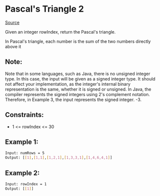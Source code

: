 # Pascal's Triangle 2
[Source](https://leetcode.com/problems/pascals-triangle/)

Given an integer rowIndex, return the Pascal's triangle.

In Pascal's triangle, each number is the sum of the two numbers directly above it

## Note:

Note that in some languages, such as Java, there is no unsigned integer type. In this case, the input will be given as a signed integer type. It should not affect your implementation, as the integer's internal binary representation is the same, whether it is signed or unsigned.
In Java, the compiler represents the signed integers using 2's complement notation. Therefore, in Example 3, the input represents the signed integer. -3.

## Constraints:

 - 1 <= rowIndex <= 30

## Example 1:
```sh
Input: numRows = 5
Output: [[1],[1,1],[1,2,1],[1,3,3,1],[1,4,6,4,1]]
```

## Example 2:
```sh
Input: rowIndex = 1
Output: [[1]]
```
